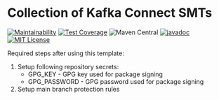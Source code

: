 # Collection of Kafka Connect SMTs

[![Maintainability](https://api.codeclimate.com/v1/badges/60d546052c8ed986eb03/maintainability)](https://codeclimate.com/github/jshaptic/kafka-connect-smt/maintainability)
[![Test Coverage](https://api.codeclimate.com/v1/badges/60d546052c8ed986eb03/test_coverage)](https://codeclimate.com/github/jshaptic/kafka-connect-smt/test_coverage)
![Maven Central](https://img.shields.io/maven-central/v/com.github.jshaptic/kafka-connect-smt)
[![javadoc](https://javadoc.io/badge2/com.github.jshaptic/kafka-connect-smt/javadoc.svg)](https://javadoc.io/doc/com.github.jshaptic/kafka-connect-smt)
[![MIT License](https://img.shields.io/badge/License-MIT-blue.svg)](LICENSE)

Required steps after using this template:

1. Setup following repository secrets:
   - GPG_KEY - GPG key used for package signing
   - GPG_PASSWORD - GPG password used for package signing
2. Setup main branch protection rules
